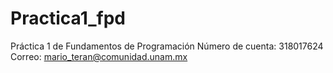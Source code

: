 # Practica1_fpd
Práctica 1 de Fundamentos de Programación 
Número de cuenta: 318017624
Correo: mario_teran@comunidad.unam.mx
